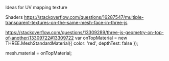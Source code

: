Ideas for UV mapping texture

Shaders
https://stackoverflow.com/questions/16287547/multiple-transparent-textures-on-the-same-mesh-face-in-three-js

https://stackoverflow.com/questions/13309289/three-js-geometry-on-top-of-another/13309722#13309722
var onTopMaterial = new THREE.MeshStandardMaterial({
color: 'red',
depthTest: false
});

mesh.material = onTopMaterial;
